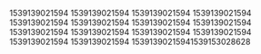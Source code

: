 1539139021594
1539139021594
1539139021594
1539139021594
1539139021594
1539139021594
1539139021594
1539139021594
1539139021594
1539139021594
1539139021594
1539139021594
1539139021594
1539139021594
15391390215941539153028628